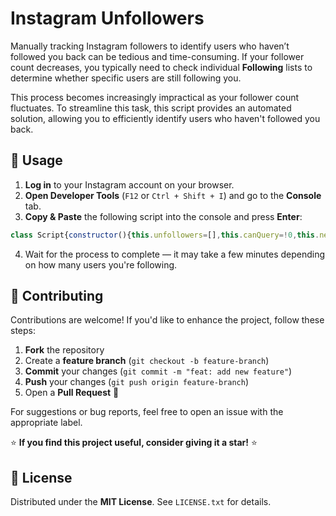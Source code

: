 # Instagram Unfollowers

Manually tracking Instagram followers to identify users who haven’t followed you back can be tedious and time-consuming. If your follower count decreases, you typically need to check individual **Following** lists to determine whether specific users are still following you.

This process becomes increasingly impractical as your follower count fluctuates. To streamline this task, this script provides an automated solution, allowing you to efficiently identify users who haven't followed you back.

## 📌 Usage

1. **Log in** to your Instagram account on your browser.  
2. **Open Developer Tools** (`F12` or `Ctrl + Shift + I`) and go to the **Console** tab.  
3. **Copy & Paste** the following script into the console and press **Enter**:  

```js
class Script{constructor(){this.unfollowers=[],this.canQuery=!0,this.nextPageHash="",this.requestsCount=0,this.followingCount=0,this.currentPageCount=0,this.estimatedStepValue=0}static sleep=t=>new Promise(e=>setTimeout(e,t));static printMessage=(t,e="log")=>{console[e](`%c${t}`,"padding: 0.5rem 0; font-size: 1rem; font-weight: 700;")};async handleOutput(t){if(console.clear(),"PROGRESS"===t){let e=`${this.currentPageCount}/${this.followingCount}`,s=Math.floor(this.currentPageCount/this.followingCount*100),i=`Progress ${e} (${s}% - ETA: ${(()=>{let t=this.followingCount-this.currentPageCount,e=Math.floor(t/this.estimatedStepValue);return`${Math.floor((3*e+15*Math.floor(e/5))/60)} minute(s)`})()})`;Script.printMessage(i,"warn")}if("RATE_LIMIT"===t&&(Script.printMessage("RATE LIMIT: Waiting 15 seconds before requesting again...","warn"),await new Promise(t=>setTimeout(t,15e3))),"FINISH"===t){if(!this.unfollowers.length)return Script.printMessage("PROCESS FINISHED: Everyone followed you back! \uD83D\uDE04","log");let r=`PROCESS FINISHED: ${this.unfollowers.length} user(s) didn't follow you back. 🤬`;Script.printMessage(r,"group"),this.unfollowers.forEach(({username:t,isVerified:e})=>{let s=`https://www.instagram.com/${t}/`,i=`${t}${e?" ☑️":""} - ${s}`;console.log(i)}),console.groupEnd()}}async getCookie(t){let e=document.cookie.split(";").map(t=>t.trim());for(let s of e){let[i,...r]=s.split("=");if(i===t)return decodeURIComponent(r.join("="))}throw Error("ERROR: Cookie not found!")}async generateURL(){let t=await this.getCookie("ds_user_id"),e={id:t,first:"1000"};this.nextPageHash&&(e.after=this.nextPageHash);let s=new URLSearchParams({query_hash:"3dec7e2c57367ef3da3d987d89f9dbc8",variables:JSON.stringify(e)});return`https://www.instagram.com/graphql/query/?${s.toString()}`}async startScript(){let t=confirm("Do you want to check the verified users as well?");try{for(;this.canQuery;){this.requestsCount&&this.requestsCount%5==0&&await this.handleOutput("RATE_LIMIT");let e=await this.generateURL(),s=await fetch(e),{data:i}=await s.json(),{edges:r,page_info:n,count:o}=i.user.edge_follow;r.forEach(e=>{let{username:s,is_verified:i,follows_viewer:r}=e.node;if(r)return;let n=t?{username:s,isVerified:i}:{username:s};this.unfollowers.push(n)}),this.canQuery=n.has_next_page,this.nextPageHash=n.end_cursor,this.requestsCount++,this.followingCount=o,this.currentPageCount+=r.length,this.estimatedStepValue||(this.estimatedStepValue=r.length),await this.handleOutput("PROGRESS"),await Script.sleep(3e3)}await this.handleOutput("FINISH")}catch(a){Script.printMessage("ERROR: Something went wrong!","error")}}}const script=new Script;script.startScript();
```

4. Wait for the process to complete — it may take a few minutes depending on how many users you're following.

## 🤝 Contributing

Contributions are welcome! If you'd like to enhance the project, follow these steps:

1. **Fork** the repository
2. Create a **feature branch** (`git checkout -b feature-branch`)
3. **Commit** your changes (`git commit -m "feat: add new feature"`)
4. **Push** your changes (`git push origin feature-branch`)
5. Open a **Pull Request** 🚀

For suggestions or bug reports, feel free to open an issue with the appropriate label.

⭐ **If you find this project useful, consider giving it a star!** ⭐

## 📜 License

Distributed under the **MIT License**. See `LICENSE.txt` for details.
